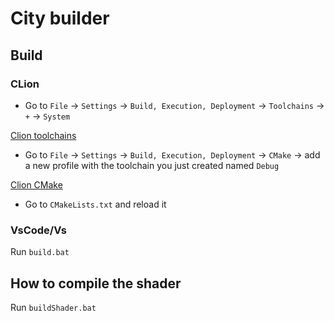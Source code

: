 # City builder

## Build

### CLion

- Go to `File` -> `Settings` -> `Build, Execution, Deployment` -> `Toolchains` -> `+` -> `System`

[Clion toolchains](documentation/images/clion_toolchains.png)

- Go to `File` -> `Settings` -> `Build, Execution, Deployment` -> `CMake` -> add a new profile with the toolchain you just created named `Debug`

[Clion CMake](documentation/images/clion_cmake.png)

- Go to `CMakeLists.txt` and reload it

### VsCode/Vs

Run `build.bat`

## How to compile the shader

Run `buildShader.bat`